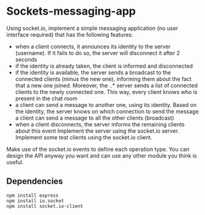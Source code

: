 # Sockets-messaging-app

Using socket.io, implement a simple messaging application (no user interface required) that has the following features:

* when a client connects, it announces its identity to the server (username). If it fails to do so, the server will disconnect it after 2 seconds
* if the identity is already taken, the client is informed and disconnected
* if the identity is available, the server sends a broadcast to the connected clients (minus the new one), informing them about the fact that a new one joined. Moreover, the ..* server sends a list of connected clients to the newly connected one. This way, every client knows who is present in the chat room
* a client can send a message to another one, using its identity. Based on the identity, the server knows on which connection to send the message
 a client can send a message to all the other clients (broadcast)
* when a client disconnects, the server informs the remaining clients about this event
Implement the server using the socket.io server. Implement some test clients using the socket.io client.

Make use of the socket.io events to define each operation type. You can design the API anyway you want and can use any other module you think is useful.

## Dependencies

`npm install express`  
`npm install io.socket`  
`npm install socket.io-client`   
